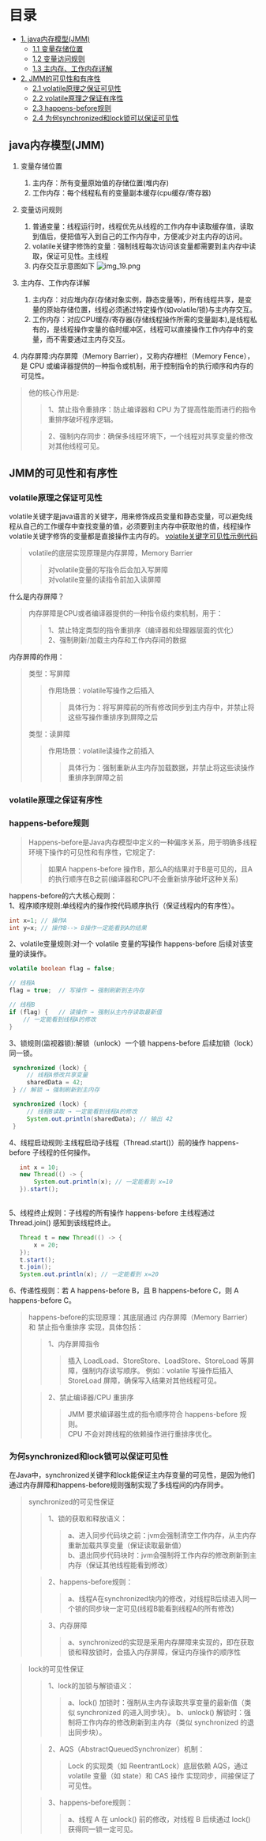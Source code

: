 # 目录
- [1. java内存模型(JMM)](#java内存模型(JMM))
   - [1.1 变量存储位置](#变量存储位置)
   - [1.2 变量访问规则](#变量访问规则 )
   - [1.3 主内存、工作内存详解](#主内存、工作内存详解)
- [2. JMM的可见性和有序性](#JMM的可见性和有序性)
   - [2.1 volatile原理之保证可见性](#volatile原理之保证可见性)
   - [2.2 volatile原理之保证有序性](#volatile原理之保证有序性)
   - [2.3 happens-before规则](#happens-before规则)
   - [2.4 为何synchronized和lock锁可以保证可见性](#为何synchronized和lock锁可以保证可见性)


## java内存模型(JMM)
1. 变量存储位置
   1. 主内存：所有变量原始值的存储位置(堆内存)
   2. 工作内存：每个线程私有的变量副本缓存(cpu缓存/寄存器)

2. 变量访问规则 
   1. 普通变量：线程运行时，线程优先从线程的工作内存中读取缓存值，读取到值后，便把值写入到自己的工作内存中，方便减少对主内存的访问。
   2. volatile关键字修饰的变量：强制线程每次访问该变量都需要到主内存中读取，保证可见性。主线程
   3. 内存交互示意图如下
   ![img_19.png](img_19.png)
3. 主内存、工作内存详解
   1. 主内存：对应堆内存(存储对象实例，静态变量等)，所有线程共享，是变量的原始存储位置，线程必须通过特定操作(如volatile/锁)与主内存交互。
   2. 工作内存：对应CPU缓存/寄存器(存储线程操作所需的变量副本),是线程私有的，是线程操作变量的临时缓冲区，线程可以直接操作工作内存中的变量，而不需要通过主内存交互。
3. 内存屏障:内存屏障（Memory Barrier），又称内存栅栏（Memory Fence），是 CPU 或编译器提供的一种指令或机制，用于控制指令的执行顺序和内存的可见性。
> 他的核心作用是:
>> 1、禁止指令重排序：防止编译器和 CPU 为了提高性能而进行的指令重排序破坏程序逻辑。
>
>> 2、强制内存同步：确保多线程环境下，一个线程对共享变量的修改对其他线程可见。


## JMM的可见性和有序性
### volatile原理之保证可见性
volatile关键字是java语言的关键字，用来修饰成员变量和静态变量，可以避免线程从自己的工作缓存中查找变量的值，必须要到主内存中获取他的值，线程操作volatile关键字修饰的变量都是直接操作主内存的。
[volatile关键字可见性示例代码](src/main/java/com/daming/multithreading/Test26.java)
> volatile的底层实现原理是内存屏障，Memory Barrier
>> 对volatile变量的写指令后会加入写屏障   
>> 对volatile变量的读指令前加入读屏障

什么是内存屏障？
> 内存屏障是CPU或者编译器提供的一种指令级约束机制，用于：
>> 1、禁止特定类型的指令重排序（编译器和处理器层面的优化）  
>> 2、强制刷新/加载主内存和工作内存间的数据

内存屏障的作用：
> 类型：写屏障
>> 作用场景：volatile写操作之后插入
>>> 具体行为：将写屏障前的所有修改同步到主内存中，并禁止将这些写操作重排序到屏障之后
> 
> 类型：读屏障
>> 作用场景：volatile读操作之前插入
>>> 具体行为：强制重新从主内存加载数据，并禁止将这些读操作重排序到屏障之前

### volatile原理之保证有序性

### happens-before规则
> Happens-before是Java内存模型中定义的一种偏序关系，用于明确多线程环境下操作的可见性和有序性，它规定了:  
>> 如果A happens-before 操作B，那么A的结果对于B是可见的，且A的执行顺序在B之前(编译器和CPU不会重新排序破坏这种关系)

happens-before的六大核心规则：   
1、程序顺序规则:单线程内的操作按代码顺序执行（保证线程内的有序性）。
```java
int x=1; // 操作A
int y=x; // 操作B--> B操作一定能看到A的结果
```
2、volatile变量规则:对一个 volatile 变量的写操作 happens-before 后续对该变量的读操作。
```java
volatile boolean flag = false;

// 线程A
flag = true;  // 写操作 → 强制刷新到主内存

// 线程B
if (flag) {   // 读操作 → 强制从主内存读取最新值
    // 一定能看到线程A的修改
}
```
3、锁规则(监视器锁):解锁（unlock）一个锁 happens-before 后续加锁（lock）同一锁。
```java
 synchronized (lock) {
     // 线程A修改共享变量
     sharedData = 42;
 } // 解锁 → 强制刷新到主内存

 synchronized (lock) { 
     // 线程B读取 → 一定能看到线程A的修改
     System.out.println(sharedData); // 输出 42
 }
```
4、线程启动规则:主线程启动子线程（Thread.start()）前的操作 happens-before 子线程的任何操作。
```java
   int x = 10;
   new Thread(() -> {
       System.out.println(x); // 一定能看到 x=10
   }).start();
   
```
5、线程终止规则：子线程的所有操作 happens-before 主线程通过 Thread.join() 感知到该线程终止。
```java
   Thread t = new Thread(() -> {
       x = 20; 
   });
   t.start();
   t.join(); 
   System.out.println(x); // 一定能看到 x=20
```
6、传递性规则：若 A happens-before B，且 B happens-before C，则 A happens-before C。   

> happens-before的实现原理：其底层通过 内存屏障（Memory Barrier） 和 禁止指令重排序 实现，具体包括：
>> 1、内存屏障指令
>>>插入 LoadLoad、StoreStore、LoadStore、StoreLoad 等屏障，强制内存读写顺序。
>>>例如：volatile 写操作后插入 StoreLoad 屏障，确保写入结果对其他线程可见。
> 
>> 2、禁止编译器/CPU 重排序
>>>JMM 要求编译器生成的指令顺序符合 happens-before 规则。  
>>>CPU 不会对跨线程的依赖操作进行重排序优化。

### 为何synchronized和lock锁可以保证可见性
在Java中，synchronized关键字和lock能保证主内存变量的可见性，是因为他们通过内存屏障和happens-before规则强制实现了多线程间的内存同步。   
> synchronized的可见性保证
>> 1、锁的获取和释放语义：
>>> a、进入同步代码块之前：jvm会强制清空工作内存，从主内存重新加载共享变量（保证读取最新值）   
>>> b、退出同步代码块时：jvm会强制将工作内存的修改刷新到主内存（保证其他线程能看到修改）  
> 
>> 2、happens-before规则：
>>> a、线程A在synchronized块内的修改，对线程B后续进入同一个锁的同步块一定可见(线程B能看到线程A的所有修改)
> 
>> 3、内存屏障
>>> a、synchronized的实现是采用内存屏障来实现的，即在获取锁和释放锁时，会插入内存屏障，保证内存操作的顺序性

> lock的可见性保证
>> 1、lock的加锁与解锁语义：
>>> a、lock() 加锁时：强制从主内存读取共享变量的最新值（类似 synchronized 的进入同步块）。
>>> b、unlock() 解锁时：强制将工作内存的修改刷新到主内存（类似 synchronized 的退出同步块）。
>
>> 2、AQS（AbstractQueuedSynchronizer）机制：
>>> Lock 的实现类（如 ReentrantLock）底层依赖 AQS，通过 volatile 变量（如 state）和 CAS 操作 实现同步，间接保证了可见性。
> 
>> 3、happens-before规则：
>>> a、线程 A 在 unlock() 前的修改，对线程 B 后续通过 lock() 获得同一锁一定可见。
